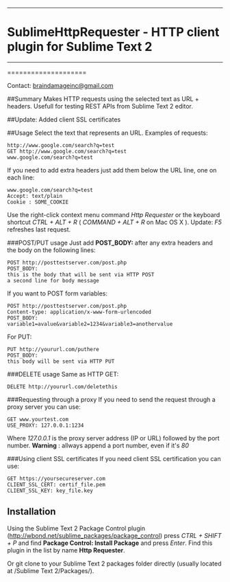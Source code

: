 ***
# SublimeHttpRequester - HTTP client plugin for Sublime Text 2
***
====================

Contact: [braindamageinc@gmail.com](mailto:braindamageinc@gmail.com)

##Summary
Makes HTTP requests using the selected text as URL + headers. Usefull for testing REST APIs from Sublime Text 2 editor. 

##Update: Added client SSL certificates

##Usage
Select the text that represents an URL. Examples of requests:

	http://www.google.com/search?q=test
	GET http://www.google.com/search?q=test
	www.google.com/search?q=test

If you need to add extra headers just add them below the URL line, one on each line:

	www.google.com/search?q=test
	Accept: text/plain
	Cookie : SOME_COOKIE

Use the right-click context menu command *Http Requester* or the keyboard shortcut *CTRL + ALT + R*  ( *COMMAND + ALT + R* on Mac OS X ).
Update: *F5* refreshes last request.

###POST/PUT usage
Just add **POST_BODY:** after any extra headers and the body on the following lines:

	POST http://posttestserver.com/post.php
	POST_BODY:
	this is the body that will be sent via HTTP POST
	a second line for body message

If you want to POST form variables:  

	POST http://posttestserver.com/post.php
	Content-type: application/x-www-form-urlencoded
	POST_BODY:
	variable1=avalue&variable2=1234&variable3=anothervalue

For PUT:

	PUT http://yoururl.com/puthere
	POST_BODY:
	this body will be sent via HTTP PUT

###DELETE usage
Same as HTTP GET:

	DELETE http://yoururl.com/deletethis

###Requesting through a proxy
If you need to send the request through a proxy server you can use:

	GET www.yourtest.com
	USE_PROXY: 127.0.0.1:1234

Where *127.0.0.1* is the proxy server address (IP or URL) followed by the port number. **Warning** : allways append a port number, even if it's *80*

###Using client SSL certificates
If you need client SSL certification you can use:

	GET https://yoursecureserver.com
	CLIENT_SSL_CERT: certif_file.pem
	CLIENT_SSL_KEY: key_file.key


	
## Installation
Using the Sublime Text 2 Package Control plugin (http://wbond.net/sublime_packages/package_control)
press *CTRL + SHIFT + P* and find **Package Control: Install Package** and press *Enter*.
Find this plugin in the list by name **Http Requester**.

Or git clone to your Sublime Text 2 packages folder directly (usually located at /Sublime Text 2/Packages/).

